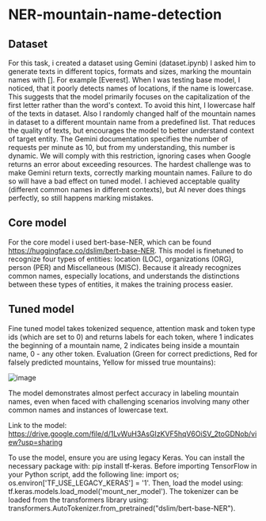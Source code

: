 # NER-mountain-name-detection
## Dataset
For this task, i created a dataset using Gemini (dataset.ipynb)
I asked him to generate texts in different topics, formats and sizes, marking the mountain names with []. For example [Everest].
When I was testing base model, I noticed, that it poorly detects names of locations, if the name is lowercase. This suggests that the model primarily focuses on the capitalization of the first letter rather than the word's context. To avoid this hint, I lowercase half of the texts in dataset. Also I randomly changed half of the mountain names in dataset to a different mountain name from a predefined list. That reduces the quality of texts, but encourages the model to better understand context of target entity.
The Gemini documentation specifies the number of requests per minute as 10, but from my understanding, this number is dynamic. We will comply with this restriction, ignoring cases when Google returns an error about exceeding resources.
The hardest challenge was to make Gemini return texts, correctly marking mountain names. Failure to do so will have a bad effect on tuned model. I achieved acceptable quality (different common names in different contexts), but AI never does things perfectly, so still happens marking mistakes.
## Core model
For the core model i used bert-base-NER, which can be found https://huggingface.co/dslim/bert-base-NER. This model is finetuned to recognize four types of entities: location (LOC), organizations (ORG), person (PER) and Miscellaneous (MISC). Because it already recognizes common names, especially locations, and understands the distinctions between these types of entities, it makes the training process easier.
## Tuned model
Fine tuned model takes tokenized sequence, attention mask and token type ids (which are set to 0) and returns labels for each token, where 1 indicates the beginning of a mountain name, 2 indicates being inside a mountain name, 0 - any other token.
Evaluation (Green for correct predictions, Red for falsely predicted mountains, Yellow for missed true mountains):

![image](https://github.com/user-attachments/assets/56898169-82ed-4282-b018-a94fcaa6ca6d)

The model demonstrates almost perfect accuracy in labeling mountain names, even when faced with challenging scenarios involving many other common names and instances of lowercase text.

Link to the model: https://drive.google.com/file/d/1LvWuH3AsGIzKVF5hqV6OiSV_2toGDNob/view?usp=sharing

To use the model, ensure you are using legacy Keras. 
You can install the necessary package with: pip install tf-keras. 
Before importing TensorFlow in your Python script, add the following line: 
import os; os.environ['TF_USE_LEGACY_KERAS'] = '1'. 
Then, load the model using: tf.keras.models.load_model('mount_ner_model'). 
The tokenizer can be loaded from the transformers library using: transformers.AutoTokenizer.from_pretrained("dslim/bert-base-NER").


